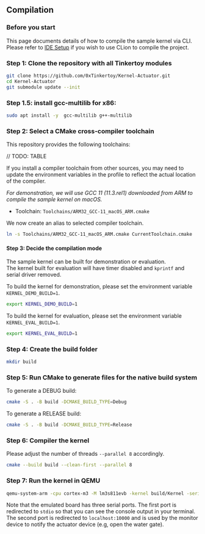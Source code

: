 ## Compilation

### Before you start

This page documents details of how to compile the sample kernel via CLI.  
Please refer to [IDE Setup](IDESetupCLion.md) if you wish to use CLion to compile the project.

### Step 1: Clone the repository with all Tinkertoy modules

```bash
git clone https://github.com/0xTinkertoy/Kernel-Actuator.git
cd Kernel-Actuator
git submodule update --init
```

### Step 1.5: install gcc-multilib for x86:
```bash
sudo apt install -y  gcc-multilib g++-multilib
```

### Step 2: Select a CMake cross-compiler toolchain

This repository provides the following toolchains: 

// TODO: TABLE

If you install a compiler toolchain from other sources,
you may need to update the environment variables in the profile to reflect the actual location of the compiler.

*For demonstration, we will use GCC 11 (11.3.rel1) downloaded from ARM to compile the sample kernel on macOS.*  
- Toolchain: `Toolchains/ARM32_GCC-11_macOS_ARM.cmake`

We now create an alias to selected compiler toolchain.

```bash
ln -s Toolchains/ARM32_GCC-11_macOS_ARM.cmake CurrentToolchain.cmake
```

#### Step 3: Decide the compilation mode

The sample kernel can be built for demonstration or evaluation.  
The kernel built for evaluation will have timer disabled and `kprintf` and serial driver removed.  

To build the kernel for demonstration, please set the environment variable `KERNEL_DEMO_BUILD=1`.

```bash
export KERNEL_DEMO_BUILD=1
```

To build the kernel for evaluation, please set the environment variable `KERNEL_EVAL_BUILD=1`.

```bash
export KERNEL_EVAL_BUILD=1
```

### Step 4: Create the build folder

```bash
mkdir build
```

### Step 5: Run CMake to generate files for the native build system

To generate a DEBUG build:  

```bash
cmake -S . -B build -DCMAKE_BUILD_TYPE=Debug
```

To generate a RELEASE build:

```bash
cmake -S . -B build -DCMAKE_BUILD_TYPE=Release
```

### Step 6: Compiler the kernel

Please adjust the number of threads `--parallel 8` accordingly.

```bash
cmake --build build --clean-first --parallel 8
```

### Step 7: Run the kernel in QEMU

```bash
qemu-system-arm -cpu cortex-m3 -M lm3s811evb -kernel build/Kernel -serial stdio -serial tcp::10000,server,wait 
```

Note that the emulated board has three serial ports.
The first port is redirected to `stdio` so that you can see the console output in your terminal.  
The second port is redirected to `localhost:10000` and is used by the monitor device to notify the actuator device (e.g, open the water gate).  
